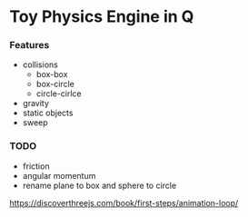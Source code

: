# Toy Physics Engine in Q

### Features
- collisions
    - box-box
    - box-circle
    - circle-cirlce
- gravity
- static objects
- sweep

### TODO
- friction
- angular momentum
- rename plane to box and sphere to circle


https://discoverthreejs.com/book/first-steps/animation-loop/